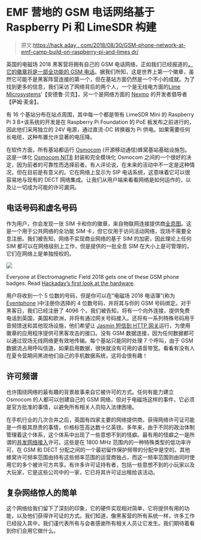 # EMF 营地的 GSM 电话网络基于 Raspberry Pi 和 LimeSDR 构建

> 原文:[https://hack aday . com/2018/08/30/GSM-phone-network-at-emf-camp-build-on-raspberry-pi-and-limes dr/](https://hackaday.com/2018/08/30/gsm-phone-network-at-emf-camp-built-on-raspberry-pi-and-limesdr/)

英国的电磁场 2018 黑客营将拥有自己的 GSM 电话网络，正如我们已经报道的[，它的徽章将是一部全功能的 GSM 电话](https://hackaday.com/2018/08/26/2018-electromagnetic-field-badge-its-an-entire-phone/)。据我们所知，这是世界上第一个徽章，虽然它可能不是黑客阵营连接的第一个，但在基站方面仍然是一个不小的成就。为了找到更多的信息，我们采访了网络背后的两个人，一个是无线电方面的[Lime Microsystems](https://limemicro.com/)’【安德鲁·贝克】，另一个是网络方面的 [Nexmo](https://www.nexmo.com/) 的开发者倡导者【萨姆·麦金】。

有 16 个基站分布在站点周围，其中每一个都是带有 LimeSDR Mini 的 Raspberry Pi 3 B+该系统的开发是在 Raspberry Pi Foundation 的 PoE 板发布之前进行的，因此他们采用独立的 24V 电源，通过直流-DC 转换器为 Pi 供电。如果需要任何长电缆，这种布置允许显著的电压降。

在软件方面，所有基站都运行 [Osmocom](https://osmocom.org/) (开源移动通信)蜂窝基站基础设施包。这是一体化 [Osmocom NITB](https://osmocom.org/projects/osmonitb/wiki/OsmoNITB) 封装和完全模块化 Osmocom 之间的一个很好的决定，因为前者的可靠性而选择前者。有人评论说，在未来的活动中不一定是这种情况，但在目前是有意义的。它在网络上显示为 SIP 电话系统，这意味着它可以很容易地与现有的 DECT 网络集成。让我们从用户端来看看网络是如何运作的，以及让一切成为可能的许可漏洞。

## 电话号码和虚名号码

作为用户，你会发现一张 SIM 卡和你的徽章，来自物联网连接提供商[全息图](https://hologram.io/)。这是一个用于公共网络的全功能 SIM 卡，但它仅用于访问活动网络，现场不需要全息注册。我们被告知，网络不实现商业网络的基于 SIM 的加密，因此理论上任何 SIM 都可以在网络级别上工作，但是提供的一批全息 SIM 在大小上是可管理的，它们在网络上是单独授权的。

![](../Images/860d66f08e7e7c9baa83a21c088eebf7.png)

Everyone at Electromagnetic Field 2018 gets one of these GSM phone badges. Read [Hackaday’s first look at the hardware](https://hackaday.com/2018/08/26/2018-electromagnetic-field-badge-its-an-entire-phone/).

用户将收到一个 5 位数的号码，但是你可以在“电磁场 2018 电话簿”(称为 [Eventphone](https://guru3.eventphone.de/) )中注册你选择的 4 位数号码，并将其与你的 GSM 号码绑定。对于黑客日，我们已经注册了 4096 个。我们被告知，将有一个向外连接，提供免费电话到英国，美国和欧洲，并将有通过网关号码接入。还将有一系列特殊号码用于音频馈送和其他现场设施，他们希望让 [Jasmin 短信到 HTTP 网关](http://www.jasminsms.com/)运行，为使用徽章的应用程序提供可黑客攻击的接口。没有 GSM 数据连接，因为任何数据都可以通过现场无线网络更有效地传输。每个基站只能同时处理 7 个呼叫，由于 GSM 数据流占用呼叫信道，如果启用数据，很快就没有可用的语音带宽。看看有没有人在夏令营期间黑进他们自己的手机数据系统，这将会很有趣！

## 许可频谱

也许围绕网络的最有趣的背景故事来自它被许可的方式。任何有能力建立 Osmocom 的人都可以创建自己的 GSM 网络，但对于电磁场这样的事件，它必须是官方批准的事情，以避免所有相关人员陷入法律困境。

在手机行业的几次合并之后，英国有四家主要的网络提供商，获得网络许可证可能是一件极其昂贵的事情，价格标签高达数十亿英镑。多年来，由于不同的政治体制管理着这个体系，这个体系中出现了一些意想不到的怪癖。最有用的怪癖之一是所谓的[并发网络接入](https://www.ofcom.org.uk/manage-your-licence/radiocommunication-licences/mobile-wireless-broadband/concurrent-spectrum-access)许可。这些是在 1800 MHz 范围内的一种特殊类型的低功率许可，在 GSM 和 DECT 分配之间的一个最初留作保护频带的分配中是空的。其他蜂窝许可频率范围由持有这些频率范围的运营商独占，而这一频率范围则由同时使用它的多个被许可方共享。有许多许可证持有者，包括一些意想不到的小玩家以及大玩家，它是这些公司中的一家，它已将其许可证出租给该活动。

## 复杂网络惊人的简单

这个网络给我们留下了深刻的印象，它的硬件实现相对简单，它将提供有用的功能，以及他们获得许可证的方式。我们知道，像黑客营的所有系统一样，许多工作已经投入其中，我们谨代表所有与会者感谢所有相关人员让它发生。我们期待着看到你们会用它做什么。